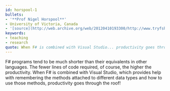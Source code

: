 ```yaml
---
id: horspool-1
bullets:
- '**Prof Nigel Horspool**'
- University of Victoria, Canada
- '[source](http://web.archive.org/web/20120410193300/http://www.tryfsharp.org/Experts.aspx), [permalink](#horspool-1)'
keywords:
- teaching
- research
quote: When F# is combined with Visual Studio... productivity goes through the roof!
---
```

F# programs tend to be much shorter than their equivalents in other languages. The
fewer lines of code required, of course, the higher the productivity. When F# is combined
with Visual Studio, which provides help with remembering the methods attached to different
data types and how to use those methods, productivity goes through the roof!
